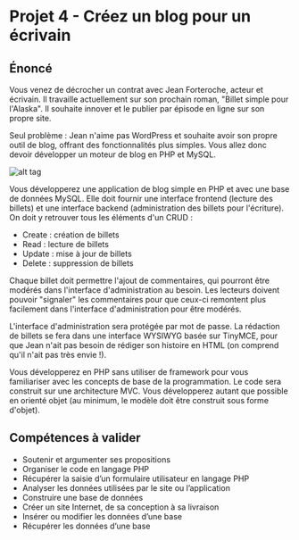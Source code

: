 # Projet 4 - Créez un blog pour un écrivain

Énoncé
--

 Vous venez de décrocher un contrat avec Jean Forteroche, acteur et écrivain. Il travaille actuellement sur son prochain roman, "Billet simple pour l'Alaska". Il souhaite innover et le publier par épisode en ligne sur son propre site.

Seul problème : Jean n'aime pas WordPress et souhaite avoir son propre outil de blog, offrant des fonctionnalités plus simples. Vous allez donc devoir développer un moteur de blog en PHP et MySQL.


![alt tag](https://s3-eu-west-1.amazonaws.com/sdz-upload/prod/upload/livre%20sable_80715814_magentael.jpg)


Vous développerez une application de blog simple en PHP et avec une base de données MySQL. Elle doit fournir une interface frontend (lecture des billets) et une interface backend (administration des billets pour l'écriture). On doit y retrouver tous les éléments d'un CRUD :

+ Create : création de billets
+ Read : lecture de billets
+ Update : mise à jour de billets
+ Delete : suppression de billets

Chaque billet doit permettre l'ajout de commentaires, qui pourront être modérés dans l'interface d'administration au besoin.
Les lecteurs doivent pouvoir "signaler" les commentaires pour que ceux-ci remontent plus facilement dans l'interface d'administration pour être modérés.

L'interface d'administration sera protégée par mot de passe. La rédaction de billets se fera dans une interface WYSIWYG basée sur TinyMCE, pour que Jean n'ait pas besoin de rédiger son histoire en HTML (on comprend qu'il n'ait pas très envie !).

Vous développerez en PHP sans utiliser de framework pour vous familiariser avec les concepts de base de la programmation. Le code sera construit sur une architecture MVC. Vous développerez autant que possible en orienté objet (au minimum, le modèle doit être construit sous forme d'objet).


Compétences à valider
--

+ Soutenir et argumenter ses propositions
+ Organiser le code en langage PHP
+ Récupérer la saisie d’un formulaire utilisateur en langage PHP
+ Analyser les données utilisées par le site ou l’application
+ Construire une base de données
+ Créer un site Internet, de sa conception à sa livraison
+ Insérer ou modifier les données d’une base
+ Récupérer les données d’une base
